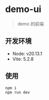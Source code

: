 # demo-ui

> demo 的前端

## 开发环境

- Node: v20.13.1
- Vite: 5.2.8

## 使用

```bash
npm i
npm run dev
```
